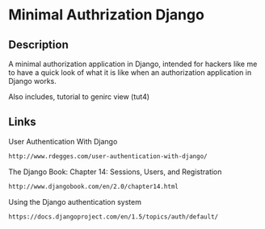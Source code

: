 Minimal Authrization Django
===========================


Description
-----------
A minimal authorization application in Django, intended for hackers like me to have a quick look of what it is like when an authorization application in Django works. 

Also includes, tutorial to genirc view (tut4)

Links
-----
User Authentication With Django
```bash
http://www.rdegges.com/user-authentication-with-django/
```

The Django Book: Chapter 14: Sessions, Users, and Registration
```bash
http://www.djangobook.com/en/2.0/chapter14.html
```

Using the Django authentication system
```bash
https://docs.djangoproject.com/en/1.5/topics/auth/default/
```

